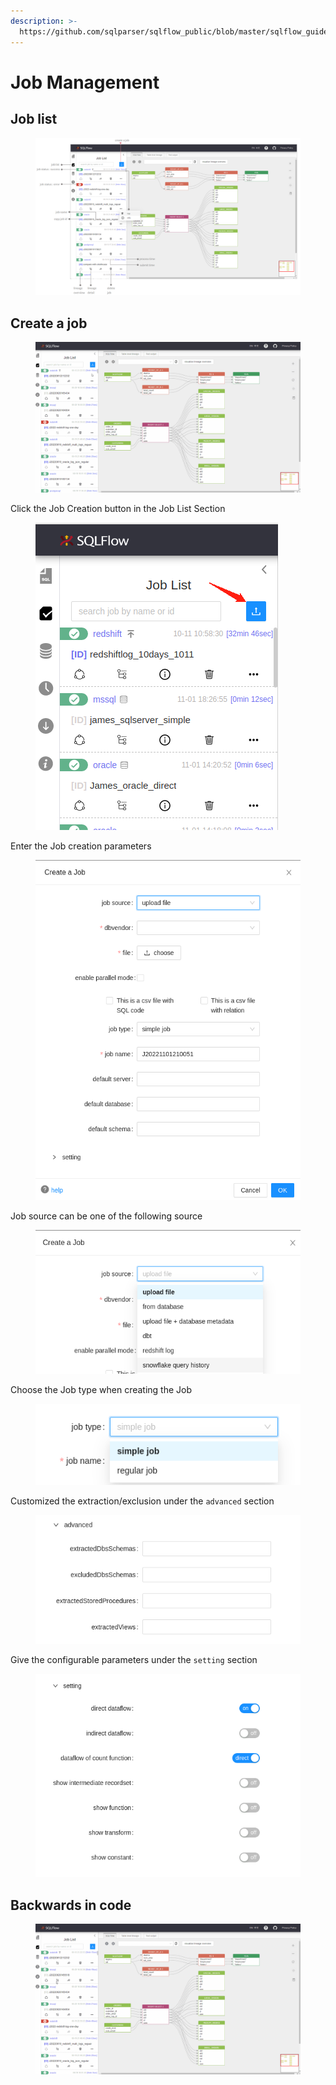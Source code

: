 ```yaml
---
description: >-
  https://github.com/sqlparser/sqlflow_public/blob/master/sqlflow_guide_cn.md#job-list
---
```


# Job Management

## Job list

<figure><img src="../../.gitbook/assets/185734108-5dc282df-0b49-4061-af2d-c9fa21ab885a.png" alt=""><figcaption></figcaption></figure>

## Create a job

<figure><img src="../../.gitbook/assets/185737736-814ae584-ab72-4be6-a4f6-6393607d385f.gif" alt=""><figcaption></figcaption></figure>

Click the Job Creation button in the Job List Section

<figure><img src="../../.gitbook/assets/20221101205559.png" alt=""><figcaption></figcaption></figure>

Enter the Job creation parameters&#x20;

<figure><img src="../../.gitbook/assets/Screenshot from 2022-11-01 21-00-58.png" alt=""><figcaption></figcaption></figure>

Job source can be one of the following source

<figure><img src="../../.gitbook/assets/Screenshot from 2022-11-01 21-01-59.png" alt=""><figcaption></figcaption></figure>

Choose the Job type when creating the Job

<figure><img src="../../.gitbook/assets/Screenshot from 2022-11-01 21-04-21.png" alt=""><figcaption></figcaption></figure>

Customized the extraction/exclusion under the `advanced` section

<figure><img src="../../.gitbook/assets/Screenshot from 2022-11-01 21-06-07.png" alt=""><figcaption></figcaption></figure>

Give the configurable parameters under the `setting` section

<figure><img src="../../.gitbook/assets/Screenshot from 2022-11-01 21-08-42.png" alt=""><figcaption></figcaption></figure>

## Backwards in code

<figure><img src="../../.gitbook/assets/185738467-b8485e3c-cbc4-4ceb-ab20-5e869908551b.gif" alt=""><figcaption></figcaption></figure>


